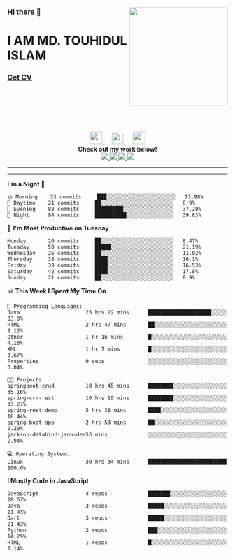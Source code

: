 <div>
<img align="right" width="225" height="225" src="https://touhid-jisan.github.io/img/about-us.png">
<div>
  <h3> </h3>
  <h3> </h3>
  <h3>Hi there 👋</h3>
  <h1>I AM MD. TOUHIDUL ISLAM</h1>
 <!-- <h3>Software Engineer</h3> -->
  <h3> <a href="https://touhid-jisan.github.io/pdf/Touhidul_Islam.pdf"><span>Get CV</span></a></h3>
</div>
</div>
<br/><br/><br/><br/><br/>

<p align="center">
  <a href= "https://www.instagram.com/touhid_jisan/">
    <img src="https://img.icons8.com/ios-glyphs/256/000000/instagram-new.svg" width="28px"/>
  </a>
  &emsp;
  <a href="https://www.linkedin.com/in/touhid-jisan/">
    <img src="https://img.icons8.com/ios-filled/256/000000/linkedin.svg" width="26px"/>
  </a>
  &emsp;
  <a href="http://touhid-jisan.github.io/">
    <img src="https://img.icons8.com/material/256/000000/globe--v1.png" width="28px"/>
  </a>
  <br> 
  <strong>Check out my work below!</strong><br>
  
  <a href="https://badges.pufler.dev/years/touhid-jisan?style=flat-square&color=black&logo=github">
    <img src="https://badges.pufler.dev/years/touhid-jisan?style=flat-square&color=black&logo=github">
  </a>
  <a href="https://github.com/touhid-jisan?tab=repositories">
    <img src="https://badges.pufler.dev/repos/touhid-jisan?style=flat-square&color=black&logo=github">
  </a>
  <a href="https://gist.github.com/touhid-jisan">
    <img src="https://badges.pufler.dev/gists/touhid-jisan?style=flat-square&color=black&logo=github">
  </a>
  <a href="https://github.com/touhid-jisan">
    <img src="https://badges.pufler.dev/commits/monthly/touhid-jisan?style=flat-square&color=black&logo=github">
  </a>
</p>
<hr><hr>
<!--
**touhid-jisan/touhid-jisan** is a ✨ _special_ ✨ repository because its `README.md` (this file) appears on your GitHub profile.

Here are some ideas to get you started:

- 🔭 I’m currently working on ...
- 🌱 I’m currently learning ...
- 👯 I’m looking to collaborate on ...
- 🤔 I’m looking for help with ...
- 💬 Ask me about ...
- 📫 How to reach me: ...
- 😄 Pronouns: ...
- ⚡ Fun fact: ...
-->

<!--START_SECTION:waka-->
**I'm a Night 🦉** 

```text
🌞 Morning    33 commits     ███░░░░░░░░░░░░░░░░░░░░░░   13.98% 
🌆 Daytime    21 commits     ██░░░░░░░░░░░░░░░░░░░░░░░   8.9% 
🌃 Evening    88 commits     █████████░░░░░░░░░░░░░░░░   37.29% 
🌙 Night      94 commits     ██████████░░░░░░░░░░░░░░░   39.83%

```
📅 **I'm Most Productive on Tuesday** 

```text
Monday       20 commits     ██░░░░░░░░░░░░░░░░░░░░░░░   8.47% 
Tuesday      50 commits     █████░░░░░░░░░░░░░░░░░░░░   21.19% 
Wednesday    26 commits     ██░░░░░░░░░░░░░░░░░░░░░░░   11.02% 
Thursday     38 commits     ████░░░░░░░░░░░░░░░░░░░░░   16.1% 
Friday       39 commits     ████░░░░░░░░░░░░░░░░░░░░░   16.53% 
Saturday     42 commits     ████░░░░░░░░░░░░░░░░░░░░░   17.8% 
Sunday       21 commits     ██░░░░░░░░░░░░░░░░░░░░░░░   8.9%

```


📊 **This Week I Spent My Time On** 

```text
💬 Programming Languages: 
Java                     25 hrs 22 mins      ████████████████████░░░░░   83.0% 
HTML                     2 hrs 47 mins       ██░░░░░░░░░░░░░░░░░░░░░░░   9.12% 
Other                    1 hr 16 mins        █░░░░░░░░░░░░░░░░░░░░░░░░   4.16% 
XML                      1 hr 7 mins         █░░░░░░░░░░░░░░░░░░░░░░░░   3.67% 
Properties               0 secs              ░░░░░░░░░░░░░░░░░░░░░░░░░   0.04%

🐱‍💻 Projects: 
springboot-crud          10 hrs 45 mins      ████████░░░░░░░░░░░░░░░░░   35.16% 
spring-crm-rest          10 hrs 10 mins      ████████░░░░░░░░░░░░░░░░░   33.27% 
spring-rest-demo         5 hrs 38 mins       ████░░░░░░░░░░░░░░░░░░░░░   18.44% 
spring-boot-app          2 hrs 50 mins       ██░░░░░░░░░░░░░░░░░░░░░░░   9.29% 
jackson-databind-json-dem53 mins             ░░░░░░░░░░░░░░░░░░░░░░░░░   2.94%

💻 Operating System: 
Linux                    30 hrs 34 mins      █████████████████████████   100.0%

```

**I Mostly Code in JavaScript** 

```text
JavaScript               4 repos             ███████░░░░░░░░░░░░░░░░░░   28.57% 
Java                     3 repos             █████░░░░░░░░░░░░░░░░░░░░   21.43% 
Dart                     3 repos             █████░░░░░░░░░░░░░░░░░░░░   21.43% 
Python                   2 repos             ███░░░░░░░░░░░░░░░░░░░░░░   14.29% 
HTML                     1 repos             █░░░░░░░░░░░░░░░░░░░░░░░░   7.14%

```



<!--END_SECTION:waka-->
